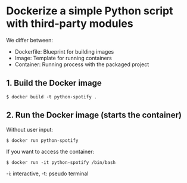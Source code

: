 # Dockerize a simple Python script with third-party modules

We differ between:

- Dockerfile: Blueprint for building images
- Image: Template for running containers
- Container: Running process with the packaged project

## 1. Build the Docker image

```console
$ docker build -t python-spotify . 
```

## 2. Run the Docker image (starts the container)

Without user input:

```console
$ docker run python-spotify
```

If you want to access the container:

```console
$ docker run -it python-spotify /bin/bash
```

-i: interactive, -t: pseudo terminal